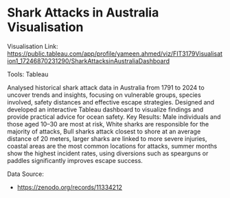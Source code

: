 # Shark Attacks in Australia Visualisation
Visualisation Link: https://public.tableau.com/app/profile/yameen.ahmed/viz/FIT3179Visualisation1_17246870231290/SharkAttacksinAustraliaDashboard

Tools: Tableau

Analysed historical shark attack data in Australia from 1791 to 2024 to uncover trends and insights, focusing on vulnerable groups, species involved, safety distances and effective escape strategies. Designed and developed an interactive Tableau dashboard to visualize findings and provide practical advice for ocean safety.
Key Results: Male individuals and those aged 10–30 are most at risk, White sharks are responsible for the majority of attacks, Bull sharks attack closest to shore at an average distance of 20 meters, larger sharks are linked to more severe injuries, coastal areas are the most common locations for attacks, summer months show the highest incident rates, using diversions such as spearguns or paddles significantly improves escape success.

Data Source:
- https://zenodo.org/records/11334212
